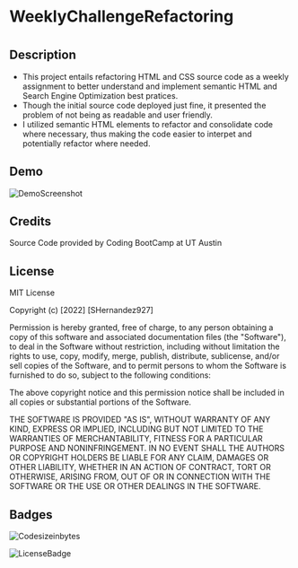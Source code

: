 # WeeklyChallengeRefactoring

# <WeeklyChallengeRefactoring>

## Description

- This project entails refactoring HTML and CSS source code as a weekly assignment to better understand and implement semantic HTML and Search Engine Optimization best pratices. 
- Though the initial source code deployed just fine, it presented the problem of not being as readable and user friendly. 
- I utilized semantic HTML elements to refactor and consolidate code where necessary, thus making the code easier to interpet and potentially refactor where needed.

## Demo

![DemoScreenshot](/assets/images/screenshot.png)


## Credits

Source Code provided by Coding BootCamp at UT Austin

## License

MIT License

Copyright (c) [2022] [SHernandez927]

Permission is hereby granted, free of charge, to any person obtaining a copy
of this software and associated documentation files (the "Software"), to deal
in the Software without restriction, including without limitation the rights
to use, copy, modify, merge, publish, distribute, sublicense, and/or sell
copies of the Software, and to permit persons to whom the Software is
furnished to do so, subject to the following conditions:

The above copyright notice and this permission notice shall be included in all
copies or substantial portions of the Software.

THE SOFTWARE IS PROVIDED "AS IS", WITHOUT WARRANTY OF ANY KIND, EXPRESS OR
IMPLIED, INCLUDING BUT NOT LIMITED TO THE WARRANTIES OF MERCHANTABILITY,
FITNESS FOR A PARTICULAR PURPOSE AND NONINFRINGEMENT. IN NO EVENT SHALL THE
AUTHORS OR COPYRIGHT HOLDERS BE LIABLE FOR ANY CLAIM, DAMAGES OR OTHER
LIABILITY, WHETHER IN AN ACTION OF CONTRACT, TORT OR OTHERWISE, ARISING FROM,
OUT OF OR IN CONNECTION WITH THE SOFTWARE OR THE USE OR OTHER DEALINGS IN THE
SOFTWARE.

## Badges

![Codesizeinbytes](https://img.shields.io/github/languages/code-size/shernandez927/refactoringassignment?style=for-the-badge)

![LicenseBadge](https://img.shields.io/github/license/shernandez927/refactoringassignment?style=for-the-badge)



